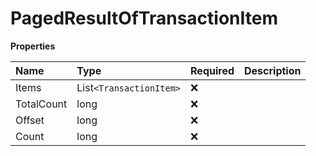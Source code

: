 # PagedResultOfTransactionItem

**Properties**

| Name       | Type                    | Required | Description |
| :--------- | :---------------------- | :------- | :---------- |
| Items      | List`<TransactionItem>` | ❌       |             |
| TotalCount | long                    | ❌       |             |
| Offset     | long                    | ❌       |             |
| Count      | long                    | ❌       |             |

<!-- This file was generated by liblab | https://liblab.com/ -->

